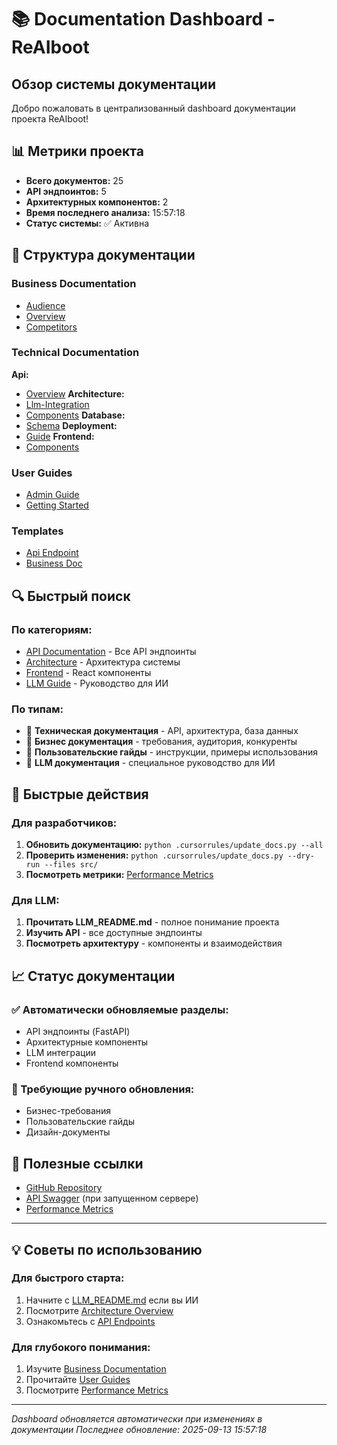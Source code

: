 # 📚 Documentation Dashboard - ReAIboot

## Обзор системы документации

Добро пожаловать в централизованный dashboard документации проекта ReAIboot!

## 📊 Метрики проекта


- **Всего документов:** 25
- **API эндпоинтов:** 5
- **Архитектурных компонентов:** 2
- **Время последнего анализа:** 15:57:18
- **Статус системы:** ✅ Активна


## 📁 Структура документации

### Business Documentation
- [Audience](./business/audience.md)
- [Overview](./business/overview.md)
- [Competitors](./business/competitors.md)

### Technical Documentation
**Api:**
  - [Overview](./technical/api/overview.md)
**Architecture:**
  - [Llm-Integration](./technical/architecture/llm-integration.md)
  - [Components](./technical/architecture/components.md)
**Database:**
  - [Schema](./technical/database/schema.md)
**Deployment:**
  - [Guide](./technical/deployment/guide.md)
**Frontend:**
  - [Components](./technical/frontend/components.md)

### User Guides
- [Admin Guide](./user-guides/admin-guide.md)
- [Getting Started](./user-guides/getting-started.md)

### Templates
- [Api Endpoint](./templates/api-endpoint.md)
- [Business Doc](./templates/business-doc.md)

## 🔍 Быстрый поиск

### По категориям:
- [API Documentation](./technical/api/overview.md) - Все API эндпоинты
- [Architecture](./technical/architecture/components.md) - Архитектура системы
- [Frontend](./technical/frontend/components.md) - React компоненты
- [LLM Guide](./LLM_README.md) - Руководство для ИИ

### По типам:
- 🔧 **Техническая документация** - API, архитектура, база данных
- 💼 **Бизнес документация** - требования, аудитория, конкуренты
- 👥 **Пользовательские гайды** - инструкции, примеры использования
- 🤖 **LLM документация** - специальное руководство для ИИ

## 🚀 Быстрые действия

### Для разработчиков:
1. **Обновить документацию:** `python .cursorrules/update_docs.py --all`
2. **Проверить изменения:** `python .cursorrules/update_docs.py --dry-run --files src/`
3. **Посмотреть метрики:** [Performance Metrics](./metrics/performance.md)

### Для LLM:
1. **Прочитать LLM_README.md** - полное понимание проекта
2. **Изучить API** - все доступные эндпоинты
3. **Посмотреть архитектуру** - компоненты и взаимодействия

## 📈 Статус документации

### ✅ Автоматически обновляемые разделы:
- API эндпоинты (FastAPI)
- Архитектурные компоненты
- LLM интеграции
- Frontend компоненты

### 🔄 Требующие ручного обновления:
- Бизнес-требования
- Пользовательские гайды
- Дизайн-документы

## 🔗 Полезные ссылки

- [GitHub Repository](https://github.com/MrUversky/ReAIboot-Telegram-Analytics)
- [API Swagger](http://localhost:8000/api/docs) (при запущенном сервере)
- [Performance Metrics](./metrics/performance.md)

---

## 💡 Советы по использованию

### Для быстрого старта:
1. Начните с [LLM_README.md](./LLM_README.md) если вы ИИ
2. Посмотрите [Architecture Overview](./technical/architecture/components.md)
3. Ознакомьтесь с [API Endpoints](./technical/api/overview.md)

### Для глубокого понимания:
1. Изучите [Business Documentation](./business/overview.md)
2. Прочитайте [User Guides](./user-guides/getting-started.md)
3. Посмотрите [Performance Metrics](./metrics/performance.md)

---

*Dashboard обновляется автоматически при изменениях в документации*
*Последнее обновление: 2025-09-13 15:57:18*
